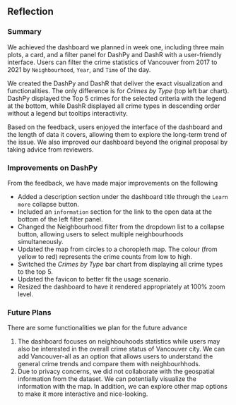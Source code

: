 ## Reflection

### Summary

We achieved the dashboard we planned in week one, including three main plots, a card, and a filter panel for DashPy and DashR with a user-friendly interface. Users can filter the crime statistics of Vancouver from 2017 to 2021 by `Neighbourhood`, `Year`, and `Time` of the day.

We created the DashPy and DashR that deliver the exact visualization and functionalities. The only difference is for _Crimes by Type_ (top left bar chart). DashPy displayed the Top 5 crimes for the selected criteria with the legend at the bottom, while DashR displayed all crime types in descending order without a legend but tooltips interactivity. 

Based on the feedback, users enjoyed the interface of the dashboard and the length of data it covers, allowing them to explore the long-term trend of the issue. We also improved our dashboard beyond the original proposal by taking advice from reviewers.

### Improvements on DashPy

From the feedback, we have made major improvements on the following

- Added a description section under the dashboard title through the `Learn more` collapse button. 
- Included an `information` section for the link to the open data at the bottom of the left filter panel. 
- Changed the Neighbourhood filter from the dropdown list to a collapse button, allowing users to select multiple neighbourhoods simultaneously.
- Updated the map from circles to a choropleth map. The colour (from yellow to red) represents the crime counts from low to high.
- Switched the _Crimes by Type_ bar chart from displaying all crime types to the top 5. 
- Updated the favicon to better fit the usage scenario.
- Resized the dashboard to have it rendered appropriately at 100% zoom level.

### Future Plans

There are some functionalities we plan for the future advance

1. The dashboard focuses on neighbouhoods statistics while users may also be interested in the overall crime status of Vancouver city. We can add Vancouver-all as an option that allows users to understand the general crime trends and compare them with neighbourhhods. 
2. Due to privacy concerns, we did not collaborate with the geospatial information from the dataset. We can potentially visualize the information with the map. In addition, we can explore other map options to make it more interactive and nice-looking.
